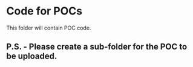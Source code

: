 # Code for POCs
This folder will contain POC code.

## P.S. - Please create a sub-folder for the POC to be uploaded.
